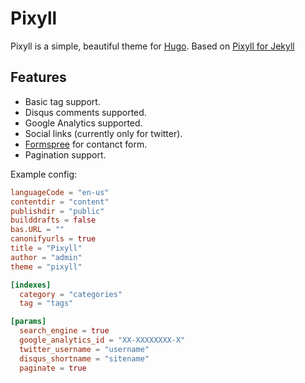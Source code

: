 # Pixyll

Pixyll is a simple, beautiful theme for [Hugo](http://gohugo.io/).
Based on [Pixyll for Jekyll](https://github.com/johnotander/pixyll)

## Features

- Basic tag support.
- Disqus comments supported.
- Google Analytics supported.
- Social links (currently only for twitter).
- [Formspree](http://formspree.io/) for contanct form.
- Pagination support.

Example config:

```toml
languageCode = "en-us"
contentdir = "content"
publishdir = "public"
builddrafts = false
bas.URL = ""
canonifyurls = true
title = "Pixyll"
author = "admin"
theme = "pixyll"

[indexes]
  category = "categories"
  tag = "tags"

[params]
  search_engine = true
  google_analytics_id = "XX-XXXXXXXX-X"
  twitter_username = "username"
  disqus_shortname = "sitename"
  paginate = true
```

